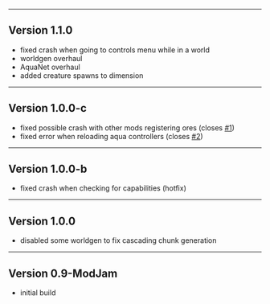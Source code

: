 ------------------------------------------------------
Version 1.1.0
------------------------------------------------------
- fixed crash when going to controls menu while in a world
- worldgen overhaul
- AquaNet overhaul
- added creature spawns to dimension

------------------------------------------------------
Version 1.0.0-c
------------------------------------------------------
- fixed possible crash with other mods registering ores (closes [#1](https://github.com/Team-Rapture/Aquatic/issues/1))
- fixed error when reloading aqua controllers (closes [#2](https://github.com/Team-Rapture/Aquatic/issues/2))

------------------------------------------------------
Version 1.0.0-b
------------------------------------------------------
- fixed crash when checking for capabilities (hotfix)

------------------------------------------------------
Version 1.0.0
------------------------------------------------------
- disabled some worldgen to fix cascading chunk generation

------------------------------------------------------
Version 0.9-ModJam
------------------------------------------------------
- initial build
